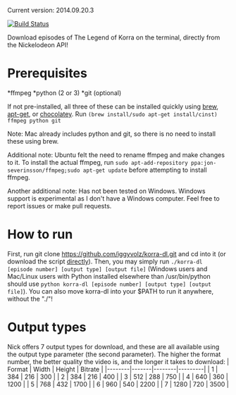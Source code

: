 Current version: 2014.09.20.3

[![Build Status](https://drone.io/github.com/iggyvolz/korra-dl/status.png)](https://drone.io/github.com/iggyvolz/korra-dl/latest)

Download episodes of The Legend of Korra on the terminal, directly from the Nickelodeon API!

Prerequisites
=============
*ffmpeg
*python (2 or 3)
*git (optional)

If not pre-installed, all three of these can be installed quickly using [brew][1], [apt-get][2], or [chocolatey][3].  Run `(brew install/sudo apt-get install/cinst) ffmpeg python git`

Note: Mac already includes python and git, so there is no need to install these using brew.

Additional note: Ubuntu felt the need to rename ffmpeg and make changes to it.  To install the actual ffmpeg, run `sudo apt-add-repository ppa:jon-severinsson/ffmpeg;sudo apt-get update` before attempting to install ffmpeg.

Another additional note: Has not been tested on Windows.  Windows support is experimental as I don't have a Windows computer.  Feel free to report issues or make pull requests.

How to run
==========
First, run git clone https://github.com/iggyvolz/korra-dl.git and cd into it (or download the script [directly][4]).  Then, you may simply run `./korra-dl [episode number] [output type] [output file]` (Windows users and Mac/Linux users with Python installed elsewhere than /usr/bin/python should use `python korra-dl [episode number] [output type] [output file]`).  You can also move korra-dl into your $PATH to run it anywhere, without the "./"!

Output types
============
Nick offers 7 output types for download, and these are all available using the output type parameter (the second parameter).  The higher the format number, the better quality the video is, and the longer it takes to download:
| Format | Width | Height | Bitrate |
|--------|-------|--------|---------|
| 1      | 384   | 216    | 300     |
| 2      | 384   | 216    | 400     |
| 3      | 512   | 288    | 750     |
| 4      | 640   | 360    | 1200    |
| 5      | 768   | 432    | 1700    |
| 6      | 960   | 540    | 2200    |
| 7      | 1280  | 720    | 3500    |

[1]: http://brew.sh
[2]: http://www.ubuntu.com/
[3]: http://chocolatey.org/
[4]: https://raw.githubusercontent.com/iggyvolz/fetch-dl/master/fetch-dl
